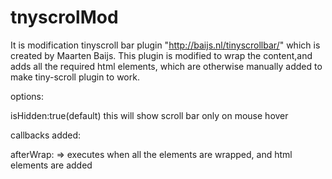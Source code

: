 tnyscrolMod
===========

It is modification tinyscroll bar plugin "http://baijs.nl/tinyscrollbar/" which is created by  Maarten Baijs.
This plugin is modified to wrap the content,and adds all the required html elements, which are otherwise manually added to make tiny-scroll plugin to work.

options:

isHidden:true(default) this will show scroll bar only on mouse hover

callbacks added:

afterWrap: => executes when all the elements are wrapped, and html elements are added
